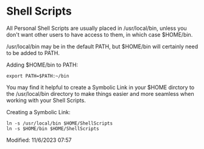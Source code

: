 # Shell Scripts

All Personal Shell Scripts are usually placed in /usr/local/bin, unless you don't want other users 
to have access to them, in which case $HOME/bin.

/usr/local/bin may be in the default PATH, but $HOME/bin will certainly need to be added to PATH.

Adding $HOME/bin to PATH:
```shell
export PATH=$PATH:~/bin
```

You may find it helpful to create a Symbolic Link in your $HOME dirctory to the /usr/local/bin directory to
make things easier and more seamless when working with your Shell Scripts.

Creating a Symbolic Link:
```shell
ln -s /usr/local/bin $HOME/ShellScripts
ln -s $HOME/bin $HOME/ShellScripts
```

Modified: 11/6/2023 07:57  

